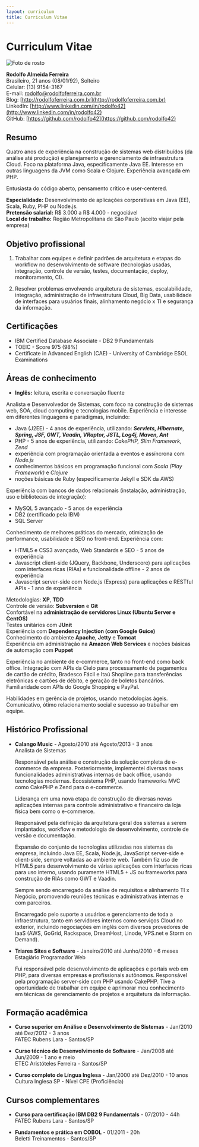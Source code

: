 ```yaml
---
layout: curriculum
title: Curriculum Vitae
---
```

# Curriculum Vitae

![Foto de rosto](http://www.gravatar.com/avatar/01b0fe8ff76f21e113d5065c4b715ef1?s=150)

**Rodolfo Almeida Ferreira**  
Brasileiro, 21 anos (08/01/92), Solteiro   
Celular: (13) 9154-3167  
E-mail: [rodolfo@rodolfoferreira.com.br](mailto:rodolfo@rodolfoferreira.com.br)  
Blog: [http://rodolfoferreira.com.br](http://rodolfoferreira.com.br)  
LinkedIn: [http://www.linkedin.com/in/rodolfo42](http://www.linkedin.com/in/rodolfo42)  
GitHub: [https://github.com/rodolfo42](https://github.com/rodolfo42)

## Resumo

Quatro anos de experiência na construção de sistemas web distribuídos (da
 análise até produção) e planejamento e gerenciamento de infraestrutura Cloud. Foco na plataforma Java, especificamente Java EE. Interesse em outras linguagens da JVM como Scala e Clojure. Experiência avançada em PHP.

Entusiasta do código aberto, pensamento crítico e user-centered.

**Especialidade:** Desenvolvimento de aplicações corporativas em Java (EE), Scala, Ruby, PHP ou Node.js.  
**Pretensão salarial:** R$ 3.000 a R$ 4.000 - negociável  
**Local de trabalho:** Região Metropolitana de São Paulo (aceito viajar pela empresa)

## Objetivo profissional

1. Trabalhar com equipes e definir padrões de arquitetura e etapas do workflow no desenvolvimento de software (tecnologias usadas, integração, controle de versão, testes, documentação, deploy, monitoramento, CI).

2. Resolver problemas envolvendo arquitetura de sistemas, escalabilidade, integração, administração de infraestrutura Cloud, Big Data, usabilidade de interfaces para usuários finais, alinhamento negócio x TI e segurança da informação.
 
## Certificações

- IBM Certified Database Associate - DB2 9 Fundamentals
- TOEIC - Score 975 (98%)
- Certificate in Advanced English (CAE) - University of Cambridge ESOL Examinations

## Áreas de conhecimento

- **Inglês:** leitura, escrita e conversação fluente

Analista e Desenvolvedor de Sistemas, com foco na construção de sistemas web, SOA, cloud computing e tecnologias mobile. Experiência e interesse em diferentes linguagens e paradigmas, incluindo:

- Java (J2EE) - 4 anos de experiência, utilizando: **_Servlets, Hibernate, Spring, JSF, GWT, Vaadin, VRaptor, JSTL, Log4j, Maven, Ant_**
- PHP - 5 anos de experiência, utilizando: *CakePHP, Slim Framework, Zend*
- experiência com programação orientada a eventos e assíncrona com *Node.js*
- conhecimentos básicos em programação funcional com *Scala (Play Framework)* e *Clojure*
- noções básicas de Ruby (especificamente Jekyll e SDK da AWS)

Experiência com bancos de dados relacionais (instalação, administração, uso e bibliotecas de integração):

- MySQL 5 avançado - 5 anos de experiência
- DB2 (certificado pela IBM)
- SQL Server

Conhecimento de melhores práticas do mercado, otimização de performance, usabilidade e SEO no front-end. Experiência com:

- HTML5 e CSS3 avançado, Web Standards e SEO - 5 anos de experiência
- Javascript client-side (JQuery, Backbone, Underscore) para aplicações com interfaces ricas (RIAs) e funcionalidade offline - 2 anos de experiência
- Javascript server-side com Node.js (Express) para aplicações e RESTful APIs - 1 ano de experiência

Metodologias: **XP**, **TDD**  
Controle de versão: **Subversion** e **Git**  
Confortável na **administração de servidores Linux (Ubuntu Server e CentOS)**  
Testes unitários com **JUnit**  
Experiência com **Dependency Injection (com Google Guice)**  
Conhecimento do ambiente **Apache**, **Jetty** e **Tomcat**  
Experiência em administração na **Amazon Web Services** e noções básicas de automação com **Puppet**  

Experiência no ambiente de e-commerce, tanto no front-end como back office. Integração com APIs da Cielo para processamento de pagamentos de cartão de crédito, Bradesco Fácil e Itaú Shopline para transferências eletrônicas e cartões de débito, e geração de boletos bancários. Familiaridade com APIs do Google Shopping e PayPal.

Habilidades em gerência de projetos, usando metodologias ágeis. Comunicativo, ótimo relacionamento social e sucesso ao trabalhar em equipe.

## Histórico Profissional

- **Calango Music** - Agosto/2010 até Agosto/2013 - 3 anos  
    Analista de Sistemas

    Responsável pela análise e construção da solução completa de e-commerce da empresa. Posteriormente, implementei diversas novas funcionalidades administrativas internas de back office, usando tecnologias modernas. Ecossistema PHP, usando frameworks MVC como CakePHP e Zend para o e-commerce.
    
    Liderança em uma nova etapa de construção de diversas novas aplicações internas para controle administrativo e financeiro da loja física bem como o e-commerce.
    
    Responsável pela definição da arquitetura geral dos sistemas a serem implantados, workflow e metodologia de desenvolvimento, controle de versão e documentação.
    
    Expansão do conjunto de tecnologias utilizadas nos sistemas da empresa, incluindo Java EE, Scala, Node.js, JavaScript server-side e client-side, sempre voltadas ao ambiente web. Também fiz uso de HTML5 para desenvolvimento de várias aplicações com interfaces ricas para uso interno, usando puramente HTML5 + JS ou frameworks para construção de RIAs como GWT e Vaadin.
    
    Sempre sendo encarregado da análise de requisitos e alinhamento TI x Negócio, promovendo reuniões técnicas e administrativas internas e com parceiros.
    
    Encarregado pelo suporte a usuários e gerenciamento de toda a infraestrutura, tanto em servidores internos como serviços Cloud no exterior, incluindo negociações em inglês com diversos provedores de IaaS (AWS, GoGrid, Rackspace, DreamHost, Linode, VPS.net e Storm on Demand).

- **Triares Sites e Software** - Janeiro/2010 até Junho/2010 - 6 meses  
    Estagiário Programador Web

    Fui responsável pelo desenvolvimento de aplicações e portais web em PHP, para diversas empresas e profissionais
    autônomos. Responsável pela programação server-side com PHP usando CakePHP. Tive a oportunidade de trabalhar em
    equipe e aprimorar meu conhecimento em técnicas de gerenciamento de projetos e arquitetura da informação.

<div class="page-break">
</div>

## Formação acadêmica

- **Curso superior em Análise e Desenvolvimento de Sistemas** - Jan/2010 até Dez/2012 - 3 anos  
    FATEC Rubens Lara - Santos/SP

- **Curso técnico de Desenvolvimento de Software** - Jan/2008 até Jun/2009 - 1 ano e meio  
    ETEC Aristóteles Ferreira - Santos/SP
      
- **Curso completo de Língua Inglesa** - Jan/2000 até Dez/2010 - 10 anos  
    Cultura Inglesa SP - Nível CPE (Proficiência)

## Cursos complementares

- **Curso para certificação IBM DB2 9 Fundamentals** - 07/2010 - 44h  
    FATEC Rubens Lara - Santos/SP
      
- **Fundamentos e prática em COBOL** - 01/2011 - 20h  
    Beletti Treinamentos - Santos/SP